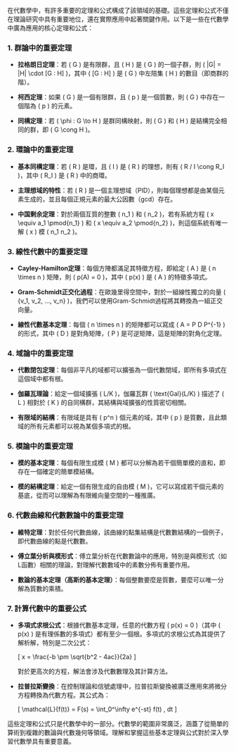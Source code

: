 在代數學中，有許多重要的定理和公式構成了該領域的基礎。這些定理和公式不僅在理論研究中具有重要地位，還在實際應用中起著關鍵作用。以下是一些在代數學中廣為應用的核心定理和公式：

### 1. **群論中的重要定理**

- **拉格朗日定理**：若 \( G \) 是有限群，且 \( H \) 是 \( G \) 的一個子群，則 \( |G| = |H| \cdot [G : H] \)，其中 \( [G : H] \) 是 \( G \) 中左陪集 \( H \) 的數目（即商群的階）。

- **柯西定理**：如果 \( G \) 是一個有限群，且 \( p \) 是一個質數，則 \( G \) 中存在一個階為 \( p \) 的元素。

- **同構定理**：若 \( \phi : G \to H \) 是群同構映射，則 \( G \) 和 \( H \) 是結構完全相同的群，即 \( G \cong H \)。

### 2. **環論中的重要定理**

- **基本同構定理**：若 \( R \) 是環，且 \( I \) 是 \( R \) 的理想，則有 \( R / I \cong R_I \)，其中 \( R_I \) 是 \( R \) 中的商環。

- **主理想域的特性**：若 \( R \) 是一個主理想域（PID），則每個理想都是由某個元素生成的，並且每個正規元素的最大公因數（gcd）存在。

- **中国剩余定理**：對於兩個互質的整數 \( n_1 \) 和 \( n_2 \)，若有系統方程 \( x \equiv a_1 \pmod{n_1} \) 和 \( x \equiv a_2 \pmod{n_2} \)，則這個系統有唯一解 \( x \) 模 \( n_1 n_2 \)。

### 3. **線性代數中的重要定理**

- **Cayley-Hamilton定理**：每個方陣都滿足其特徵方程，即給定 \( A \) 是 \( n \times n \) 矩陣，則 \( p(A) = 0 \)，其中 \( p(x) \) 是 \( A \) 的特徵多項式。

- **Gram-Schmidt正交化過程**：在歐幾里得空間中，對於一組線性獨立的向量 \( \{v_1, v_2, ..., v_n\} \)，我們可以使用Gram-Schmidt過程將其轉換為一組正交向量。

- **線性代數基本定理**：每個 \( n \times n \) 的矩陣都可以寫成 \( A = P D P^{-1} \) 的形式，其中 \( D \) 是對角矩陣，\( P \) 是可逆矩陣，這是矩陣的對角化定理。

### 4. **域論中的重要定理**

- **代數閉包定理**：每個非平凡的域都可以擴張為一個代數閉域，即所有多項式在這個域中都有根。

- **伽羅瓦理論**：給定一個域擴張 \( L/K \)，伽羅瓦群 \( \text{Gal}(L/K) \) 描述了 \( L \) 相對於 \( K \) 的自同構群，其結構與域擴張的性質密切相關。

- **有限域的結構**：有限域是具有 \( p^n \) 個元素的域，其中 \( p \) 是質數，且此類域的所有元素都可以視為某個多項式的根。

### 5. **模論中的重要定理**

- **模的基本定理**：每個有限生成模 \( M \) 都可以分解為若干個簡單模的直和，即存在一個確定的簡單模結構。

- **模的結構定理**：給定一個有限生成的自由模 \( M \)，它可以寫成若干個元素的基底，從而可以理解為有限維向量空間的一種推廣。

### 6. **代數曲線和代數數論中的重要定理**

- **維特定理**：對於任何代數曲線，該曲線的點集結構是代數數結構的一個例子，即代數曲線的點是代數數。

- **傅立葉分析與模形式**：傅立葉分析在代數數論中的應用，特別是與模形式（如L函數）相關的理論，對理解代數數域中的素數分佈有重要作用。

- **數論的基本定理（高斯的基本定理）**：每個整數要麼是質數，要麼可以唯一分解為質數的乘積。

### 7. **計算代數中的重要公式**

- **多項式求根公式**：根據代數基本定理，任意的代數方程 \( p(x) = 0 \)（其中 \( p(x) \) 是有理係數的多項式）都有至少一個根。多項式的求根公式為其提供了解析解，特別是二次公式：
  
  \[
  x = \frac{-b \pm \sqrt{b^2 - 4ac}}{2a}
  \]
  
  對於更高次的方程，解法會涉及代數數理及其計算方法。

- **拉普拉斯變換**：在控制理論和信號處理中，拉普拉斯變換被廣泛應用來將微分方程轉換為代數方程。其公式為：
  
  \[
  \mathcal{L}\{f(t)\} = F(s) = \int_0^\infty e^{-st} f(t) \, dt
  \]

這些定理和公式只是代數學中的一部分。代數學的範圍非常廣泛，涵蓋了從簡單的算術到複雜的數論與代數幾何等領域。理解和掌握這些基本定理與公式對於深入學習代數學具有重要意義。
